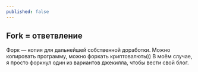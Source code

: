 ```yaml
---
published: false
---
```

## Fork = ответвление

Форк — копия для дальнейшей собственной доработки.
Можно копировать программу, можно форкать криптовалюты))
В моём случае, я просто форкнул один из вариантов джекилла, чтобы вести свой блог.